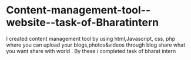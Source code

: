 # Content-management-tool--website--task-of-Bharatintern
I created content management tool by using html,Javascript, css, php where you can upload your blogs,photos&amp;videos through blog share what you want share with world . By these i completed task of bharat intern
